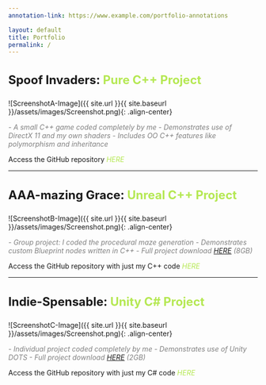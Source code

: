 ```yaml
---
annotation-link: https://www.example.com/portfolio-annotations

layout: default
title: Portfolio
permalink: /
---
```


<style>
  .project-title
  {
    font-size: 24px;
	font-weight: bold;
	padding-top: 10px;
  }
  
  .project-type
  {
	color: rgb(181, 232, 83);
  }
  
  .project-desc
  {
	text-align: left;  
	font-style: italic;
	color: grey;
  }
  
  .project-link, .project-link:visited
  {
	font-style: italic;
	color: rgb(181, 232, 83);
  text-decoration: none;
  }
  .project-link:hover
  {
    text-decoration: underline;
  }  
</style>


<p class="project-title">Spoof Invaders: <span class="project-type">Pure C++ Project</span></p>

![ScreenshotA-Image]({{ site.url }}{{ site.baseurl }}/assets/images/Screenshot.png){: .align-center}

<div class="project-desc" markdown="1">
- A small C++ game coded completely by me
- Demonstrates use of DirectX 11 and my own shaders
- Includes OO C++ features like polymorphism and inheritance
</div>
 
Access the GitHub repository <a href="https://www.example.com" class="project-link">HERE</a>

----------------------

<p class="project-title">AAA-mazing Grace: <span class="project-type">Unreal C++ Project</span></p>

![ScreenshotB-Image]({{ site.url }}{{ site.baseurl }}/assets/images/Screenshot.png){: .align-center}

<div class="project-desc" markdown="1">
- Group project: I coded the procedural maze generation
- Demonstrates custom Blueprint nodes written in C++
- Full project download <a href="https://www.example.com">HERE</a> (8GB)
</div>
 
Access the GitHub repository with just my C++ code <a href="https://www.example.com" class="project-link">HERE</a>

----------------------

<p class="project-title">Indie-Spensable: <span class="project-type">Unity C# Project</span></p>

![ScreenshotC-Image]({{ site.url }}{{ site.baseurl }}/assets/images/Screenshot.png){: .align-center}

<div class="project-desc" markdown="1">
- Individual project coded completely by me
- Demonstrates use of Unity DOTS
- Full project download <a href="https://www.example.com">HERE</a> (2GB)
</div>
 
Access the GitHub repository with just my C# code <a href="https://www.example.com" class="project-link">HERE</a>
